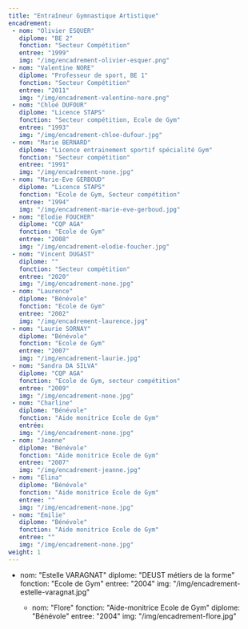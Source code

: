 ```yaml
---
title: "Entraîneur Gymnastique Artistique"
encadrement:
 - nom: "Olivier ESQUER"
   diplome: "BE 2"
   fonction: "Secteur Compétition"
   entree: "1999"
   img: "/img/encadrement-olivier-esquer.png"
 - nom: "Valentine NORE"
   diplome: "Professeur de sport, BE 1"
   fonction: "Secteur Compétition"
   entree: "2011"
   img: "/img/encadrement-valentine-nore.png"
 - nom: "Chloé DUFOUR"
   diplome: "Licence STAPS"
   fonction: "Secteur compétition, Ecole de Gym"
   entree: "1993"
   img: "/img/encadrement-chloe-dufour.jpg"
 - nom: "Marie BERNARD"
   diplome: "Licence entrainement sportif spécialité Gym"
   fonction: "Secteur compétition"
   entree: "1991"
   img: "/img/encadrement-none.jpg"
 - nom: "Marie-Eve GERBOUD"
   diplome: "Licence STAPS"
   fonction: "Ecole de Gym, Secteur compétition"
   entree: "1994"
   img: "/img/encadrement-marie-eve-gerboud.jpg"
 - nom: "Elodie FOUCHER"
   diplome: "CQP AGA"
   fonction: "Ecole de Gym"
   entree: "2008"
   img: "/img/encadrement-elodie-foucher.jpg"
 - nom: "Vincent DUGAST"
   diplome: ""
   fonction: "Secteur compétition"
   entree: "2020"
   img: "/img/encadrement-none.jpg"
 - nom: "Laurence"
   diplome: "Bénévole"
   fonction: "Ecole de Gym"
   entree: "2002"
   img: "/img/encadrement-laurence.jpg"
 - nom: "Laurie SORNAY"
   diplome: "Bénévole"
   fonction: "Ecole de Gym"
   entree: "2007"
   img: "/img/encadrement-laurie.jpg"
 - nom: "Sandra DA SILVA"
   diplome: "CQP AGA"
   fonction: "Ecole de Gym, secteur compétition"
   entree: "2009"
   img: "/img/encadrement-none.jpg"
 - nom: "Charline"
   diplome: "Bénévole"
   fonction: "Aide monitrice Ecole de Gym"
   entrée:
   img: "/img/encadrement-none.jpg"
 - nom: "Jeanne"
   diplome: "Bénévole"
   fonction: "Aide monitrice Ecole de Gym"
   entree: "2007"
   img: "/img/encadrement-jeanne.jpg"
 - nom: "Elina"
   diplome: "Bénévole"
   fonction: "Aide monitrice Ecole de Gym"
   entree: ""
   img: "/img/encadrement-none.jpg"
 - nom: "Emilie"
   diplome: "Bénévole"
   fonction: "Aide monitrice Ecole de Gym"
   entree: ""
   img: "/img/encadrement-none.jpg"
weight: 1
---
```

- nom: "Estelle VARAGNAT"
  diplome: "DEUST métiers de la forme"
  fonction: "Ecole de Gym"
  entree: "2004"
  img: "/img/encadrement-estelle-varagnat.jpg"

  - nom: "Flore"
    fonction: "Aide-monitrice Ecole de Gym"
    diplome: "Bénévole"
    entree: "2004"
    img: "/img/encadrement-flore.jpg"
